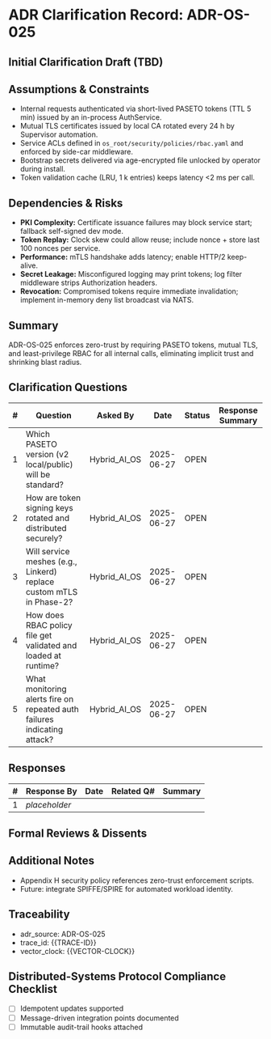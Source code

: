# ADR Clarification Record: ADR-OS-025

## Initial Clarification Draft (TBD)


## Assumptions & Constraints
- Internal requests authenticated via short-lived PASETO tokens (TTL 5 min) issued by an in-process AuthService.
- Mutual TLS certificates issued by local CA rotated every 24 h by Supervisor automation.
- Service ACLs defined in `os_root/security/policies/rbac.yaml` and enforced by side-car middleware.
- Bootstrap secrets delivered via age-encrypted file unlocked by operator during install.
- Token validation cache (LRU, 1 k entries) keeps latency <2 ms per call.

## Dependencies & Risks
- **PKI Complexity:** Certificate issuance failures may block service start; fallback self-signed dev mode.
- **Token Replay:** Clock skew could allow reuse; include nonce + store last 100 nonces per service.
- **Performance:** mTLS handshake adds latency; enable HTTP/2 keep-alive.
- **Secret Leakage:** Misconfigured logging may print tokens; log filter middleware strips Authorization headers.
- **Revocation:** Compromised tokens require immediate invalidation; implement in-memory deny list broadcast via NATS.

## Summary
ADR-OS-025 enforces zero-trust by requiring PASETO tokens, mutual TLS, and least-privilege RBAC for all internal calls, eliminating implicit trust and shrinking blast radius.

## Clarification Questions
| # | Question | Asked By | Date | Status | Response Summary |
|---|----------|----------|------|--------|------------------|
| 1 | Which PASETO version (v2 local/public) will be standard? | Hybrid_AI_OS | 2025-06-27 | OPEN | |
| 2 | How are token signing keys rotated and distributed securely? | Hybrid_AI_OS | 2025-06-27 | OPEN | |
| 3 | Will service meshes (e.g., Linkerd) replace custom mTLS in Phase-2? | Hybrid_AI_OS | 2025-06-27 | OPEN | |
| 4 | How does RBAC policy file get validated and loaded at runtime? | Hybrid_AI_OS | 2025-06-27 | OPEN | |
| 5 | What monitoring alerts fire on repeated auth failures indicating attack? | Hybrid_AI_OS | 2025-06-27 | OPEN | |

## Responses
| # | Response By | Date | Related Q# | Summary |
|---|-------------|------|------------|---------|
| 1 | _placeholder_ | | | |

## Formal Reviews & Dissents
<!-- Capture formal approvals, objections, and alternative viewpoints here. -->


## Additional Notes
- Appendix H security policy references zero-trust enforcement scripts.
- Future: integrate SPIFFE/SPIRE for automated workload identity.

## Traceability
- adr_source: ADR-OS-025
- trace_id: {{TRACE-ID}}
- vector_clock: {{VECTOR-CLOCK}}

## Distributed-Systems Protocol Compliance Checklist
- [ ] Idempotent updates supported
- [ ] Message-driven integration points documented
- [ ] Immutable audit-trail hooks attached 